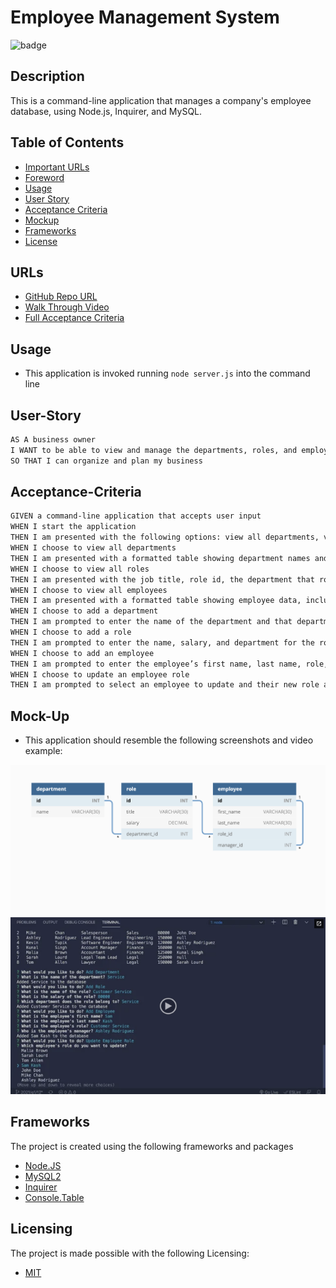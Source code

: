 # Employee Management System
![badge](https://img.shields.io/badge/license-MIT-brightgreen)

## Description
This is a command-line application that manages a company's employee database, using Node.js, Inquirer, and MySQL.

## Table of Contents
- [Important URLs](#urls)
- [Foreword](#foreword)
- [Usage](#usage)
- [User Story](#user-story)
- [Acceptance Criteria](#acceptance-criteria)
- [Mockup](#mock-up)
- [Frameworks](#frameworks)
- [License](#Licensing)

## URLs
- [GitHub Repo URL](https://github.com/candracodes/employee-management-system)
- [Walk Through Video](#)
- [Full Acceptance Criteria](./assets/README.md)

## Usage
- This application is invoked running `node server.js` into the command line

## User-Story

```md
AS A business owner
I WANT to be able to view and manage the departments, roles, and employees in my company
SO THAT I can organize and plan my business
```

## Acceptance-Criteria

```md
GIVEN a command-line application that accepts user input
WHEN I start the application
THEN I am presented with the following options: view all departments, view all roles, view all employees, add a department, add a role, add an employee, and update an employee role
WHEN I choose to view all departments
THEN I am presented with a formatted table showing department names and department ids
WHEN I choose to view all roles
THEN I am presented with the job title, role id, the department that role belongs to, and the salary for that role
WHEN I choose to view all employees
THEN I am presented with a formatted table showing employee data, including employee ids, first names, last names, job titles, departments, salaries, and managers that the employees report to
WHEN I choose to add a department
THEN I am prompted to enter the name of the department and that department is added to the database
WHEN I choose to add a role
THEN I am prompted to enter the name, salary, and department for the role and that role is added to the database
WHEN I choose to add an employee
THEN I am prompted to enter the employee’s first name, last name, role, and manager, and that employee is added to the database
WHEN I choose to update an employee role
THEN I am prompted to select an employee to update and their new role and this information is updated in the database 
```

## Mock-Up

* This application should resemble the following screenshots and video example:

![Screenshot 1](./assets/12-sql-homework-demo-01.png)
[![A video thumbnail shows the command-line employee management application with a play button overlaying the view.](./assets/12-sql-homework-video-thumbnail.png)](https://2u-20.wistia.com/medias/2lnle7xnpk)

## Frameworks

The project is created using the following frameworks and packages

- [Node.JS](https://nodejs.org/en/)
- [MySQL2](https://www.npmjs.com/package/mysql2)
- [Inquirer](https://www.npmjs.com/package/inquirer)
- [Console.Table](https://www.npmjs.com/package/console.table)

## Licensing
The project is made possible with the following Licensing:
- [MIT](license.txt)


